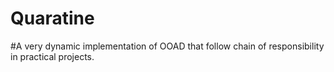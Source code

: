# Quaratine

#A very dynamic implementation of OOAD that follow chain of responsibility in practical projects.
